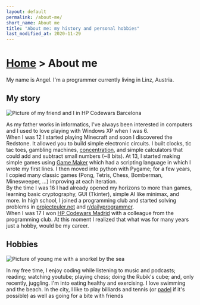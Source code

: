 ```yaml
---
layout: default
permalink: /about-me/
short_name: About me
title: "About me: my history and personal hobbies"
last_modified_at: 2020-11-29
---
```


<h1>
<a href="{% link _pages/index.md %}">Home</a>
>
About me
</h1>

My name is Angel. I'm a programmer currently living in Linz, Austria.

## My story

<img class="img-float-right" src="{% link assets/img/hp-codewars-bcn.jpg %}" alt="Picture of my friend and I in HP Codewars Barcelona">

As my father works in informatics, I've always been interested in computers and I used to love playing with Windows XP when I was 6.
<br>
When I was 12 I started playing Minecraft and soon I discovered the Redstone. It allowed you to build simple electronic circuits. I built clocks, tic tac toes, gambling machines, [concentration](https://en.wikipedia.org/wiki/Concentration_(card_game)), and simple calculators that could add and subtract small numbers (~8 bits). At 13, I started making simple games using [Game Maker](https://en.wikipedia.org/wiki/GameMaker) which had a scripting language in which I wrote my first lines. I then moved into python with Pygame; for a few years, I copied many classic games (Pong, Tetris, Chess, Bomberman, Minesweeper, ...) improving at each iteration.
<br>
By the time I was 16 I had already opened my horizons to more than games, learning basic cryptography, GUI (Tkinter), simple AI like minimax, and more. In high school, I joined a programming club and started solving problems in [projecteuler.net](https://github.com/angelsenra/euler) and [r/dailyprogrammer](https://github.com/angelsenra/dailyprogrammer).
<br>
When I was 17 I won [HP Codewars Madrid](https://github.com/angelsenra/hpcodewars-madrid-2018) with a colleague from the programming club. At this moment I realized that what was for many years just a hobby, would be my career.

## Hobbies

<img class="img-float-left" src="{% link assets/img/kid-snorkel.jpg %}" alt="Picture of young me with a snorkel by the sea">

In my free time, I enjoy coding while listening to music and podcasts; reading; watching youtube; playing chess; doing the Rubik's cube; and, only recently, juggling. I'm into eating healthy and exercising. I love swimming and the beach. In the city, I like to play billiards and tennis (or [padel](https://en.wikipedia.org/wiki/Padel_(sport)) if it's possible) as well as going for a bite with friends
